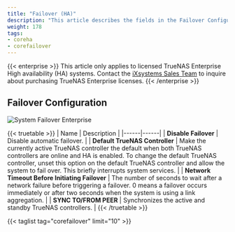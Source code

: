 ```yaml
---
title: "Failover (HA)"
description: "This article describes the fields in the Failover Configuration screen on TrueNAS CORE."
weight: 178
tags:
- coreha
- corefailover
---
```


{{< enterprise >}}
This article only applies to licensed TrueNAS Enterprise High availability (HA) systems.
Contact the [iXsystems Sales Team](mailto:sales@ixsystems.com) to inquire about purchasing TrueNAS Enterprise licenses.
{{< /enterprise >}}

## Failover Configuration

![System Failover Enterprise](/images/CORE/12.0/SystemFailoverEnterprise.png "HA Failover Options")

{{< truetable >}}
| Name | Description |
|------|------|
| **Disable Failover** | Disable automatic failover. |
| **Default TrueNAS Controller** | Make the currently active TrueNAS controller the default when both TrueNAS controllers are online and HA is enabled. To change the default TrueNAS controller, unset this option on the default TrueNAS controller and allow the system to fail over. This briefly interrupts system services. |
| **Network Timeout Before Initiating Failover** | The number of seconds to wait after a network failure before triggering a failover. 0 means a failover occurs immediately or after two seconds when the system is using a link aggregation. |
| **SYNC TO/FROM PEER** | Synchronizes the active and standby TrueNAS controllers. |
{{< /truetable >}}

{{< taglist tag="corefailover" limit="10" >}}
